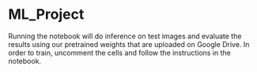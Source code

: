 # ML_Project
Running the notebook will do inference on test images and evaluate the results using our pretrained weights that are uploaded on Google Drive.
In order to train, uncomment the cells and follow the instructions in the notebook.
